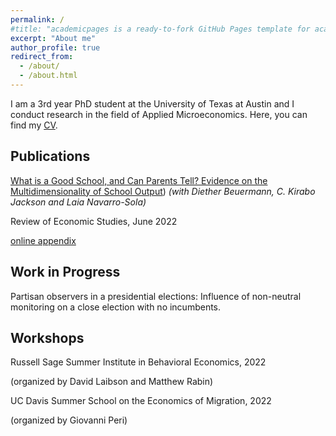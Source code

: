 ```yaml
---
permalink: /
#title: "academicpages is a ready-to-fork GitHub Pages template for academic personal websites"
excerpt: "About me"
author_profile: true
redirect_from: 
  - /about/
  - /about.html
---
```


I am a 3rd year PhD student at the University of Texas at Austin and I conduct research in the field of Applied Microeconomics. Here, you can find my [CV](https://github.com/francisco-pardo-pajuelo/francisco-pardo-pajuelo.github.io/blob/master/files/CV_Francisco_Pardo_Pajuelo.pdf).



Publications
------

[What is a Good School, and Can Parents Tell? Evidence on the Multidimensionality of School Output](https://github.com/francisco-pardo-pajuelo/francisco-pardo-pajuelo.github.io/blob/master/files/beuermann_et_al_2022_What_is_a_good_school.pdf))
*(with Diether Beuermann, C. Kirabo Jackson and Laia Navarro-Sola)*

Review of Economic Studies, June 2022

[online appendix](https://github.com/francisco-pardo-pajuelo/francisco-pardo-pajuelo.github.io/blob/master/files/beuermann_et_al_2022_What_is_a_good_school_APPENDIX.pdf)

Work in Progress
------
Partisan observers in a presidential elections: Influence of non-neutral monitoring on a close election with no incumbents.

Workshops
------
Russell Sage Summer Institute in Behavioral Economics, 2022

(organized by David Laibson and Matthew Rabin)


UC Davis Summer School on the Economics of Migration, 2022

(organized by Giovanni Peri)






